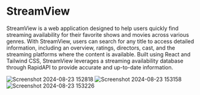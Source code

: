 # StreamView

StreamView is a web application designed to help users quickly find streaming availability for their favorite shows and movies across various genres. With StreamView, users can search for any title to access detailed information, including an overview, ratings, directors, cast, and the streaming platforms where the content is available. Built using React and Tailwind CSS, StreamView leverages a streaming availability database through RapidAPI to provide accurate and up-to-date information.


![Screenshot 2024-08-23 152818](https://github.com/user-attachments/assets/d0bf0316-b480-48a8-81ea-75acd4a6f42d)
![Screenshot 2024-08-23 153158](https://github.com/user-attachments/assets/e5069682-6b71-4bfd-bedd-48c38f5c3086)
![Screenshot 2024-08-23 153226](https://github.com/user-attachments/assets/af6be090-15f4-4d64-a8a7-f28b668dba2a)

